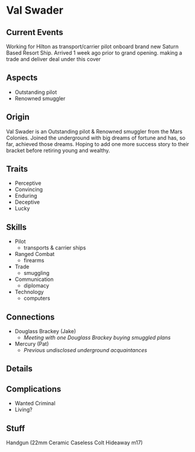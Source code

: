 # Val Swader

## Current Events

Working for Hilton as transport/carrier pilot onboard brand new Saturn Based Resort Ship. Arrived 1 week ago prior to grand opening.  making a trade and deliver deal under this cover

## Aspects

- Outstanding pilot
- Renowned smuggler

## Origin

Val Swader is an Outstanding pilot & Renowned smuggler from the Mars Colonies. Joined the underground with big dreams of fortune and has, so far, achieved those dreams. Hoping to add one more success story to their bracket before retiring young and wealthy.

## Traits

- Perceptive
- Convincing
- Enduring
- Deceptive
- Lucky

## Skills

- Pilot
  - transports & carrier ships
- Ranged Combat
  - firearms
- Trade
  - smuggling
- Communication
  - diplomacy
- Technology
  - computers

## Connections

- Douglass Brackey (Jake)
    - *Meeting with one Douglass Brackey buying smuggled plans*
- Mercury (Pat)
    - *Previous undisclosed underground acquaintances*

## Details

## Complications

- Wanted Criminal
- Living? 

## Stuff

Handgun (22mm Ceramic Caseless Colt Hideaway m17)